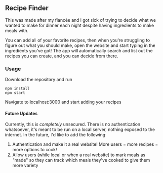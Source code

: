 ## Recipe Finder

This was made after my fiancée and I got sick of trying to decide what we wanted to make for dinner each night despite having ingredients to make meals with.

You can add all of your favorite recipes, then when you're struggling to figure out what you should make, open the website and start typing in the ingredients you've got! The app will automatically search and list out the recipes you can create, and you can decide from there.

### Usage

Download the repository and run

```
npm install
npm start
```

Navigate to localhost:3000 and start adding your recipes

#### Future Updates

Currently, this is _completely_ unsecured. There is no authentication whatsoever, it's meant to be run on a local server, nothing exposed to the internet. In the future, I'd like to add the following:

1. Authentication and make it a real website! More users = more recipes = more options to cook!
2. Allow users (while local or when a real website) to mark meals as "made" so they can track which meals they've cooked to give them more variety
